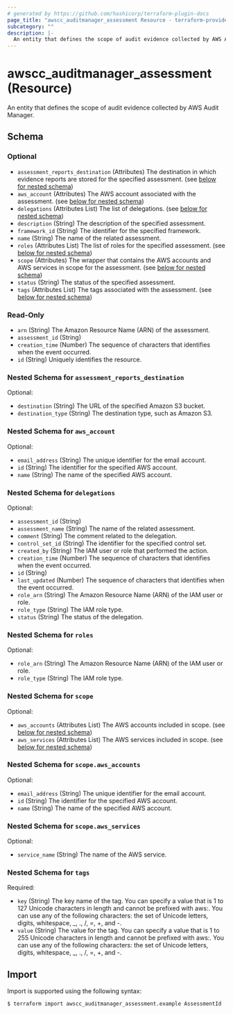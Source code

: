 ```yaml
---
# generated by https://github.com/hashicorp/terraform-plugin-docs
page_title: "awscc_auditmanager_assessment Resource - terraform-provider-awscc"
subcategory: ""
description: |-
  An entity that defines the scope of audit evidence collected by AWS Audit Manager.
---
```


# awscc_auditmanager_assessment (Resource)

An entity that defines the scope of audit evidence collected by AWS Audit Manager.



<!-- schema generated by tfplugindocs -->
## Schema

### Optional

- `assessment_reports_destination` (Attributes) The destination in which evidence reports are stored for the specified assessment. (see [below for nested schema](#nestedatt--assessment_reports_destination))
- `aws_account` (Attributes) The AWS account associated with the assessment. (see [below for nested schema](#nestedatt--aws_account))
- `delegations` (Attributes List) The list of delegations. (see [below for nested schema](#nestedatt--delegations))
- `description` (String) The description of the specified assessment.
- `framework_id` (String) The identifier for the specified framework.
- `name` (String) The name of the related assessment.
- `roles` (Attributes List) The list of roles for the specified assessment. (see [below for nested schema](#nestedatt--roles))
- `scope` (Attributes) The wrapper that contains the AWS accounts and AWS services in scope for the assessment. (see [below for nested schema](#nestedatt--scope))
- `status` (String) The status of the specified assessment.
- `tags` (Attributes List) The tags associated with the assessment. (see [below for nested schema](#nestedatt--tags))

### Read-Only

- `arn` (String) The Amazon Resource Name (ARN) of the assessment.
- `assessment_id` (String)
- `creation_time` (Number) The sequence of characters that identifies when the event occurred.
- `id` (String) Uniquely identifies the resource.

<a id="nestedatt--assessment_reports_destination"></a>
### Nested Schema for `assessment_reports_destination`

Optional:

- `destination` (String) The URL of the specified Amazon S3 bucket.
- `destination_type` (String) The destination type, such as Amazon S3.


<a id="nestedatt--aws_account"></a>
### Nested Schema for `aws_account`

Optional:

- `email_address` (String) The unique identifier for the email account.
- `id` (String) The identifier for the specified AWS account.
- `name` (String) The name of the specified AWS account.


<a id="nestedatt--delegations"></a>
### Nested Schema for `delegations`

Optional:

- `assessment_id` (String)
- `assessment_name` (String) The name of the related assessment.
- `comment` (String) The comment related to the delegation.
- `control_set_id` (String) The identifier for the specified control set.
- `created_by` (String) The IAM user or role that performed the action.
- `creation_time` (Number) The sequence of characters that identifies when the event occurred.
- `id` (String)
- `last_updated` (Number) The sequence of characters that identifies when the event occurred.
- `role_arn` (String) The Amazon Resource Name (ARN) of the IAM user or role.
- `role_type` (String) The IAM role type.
- `status` (String) The status of the delegation.


<a id="nestedatt--roles"></a>
### Nested Schema for `roles`

Optional:

- `role_arn` (String) The Amazon Resource Name (ARN) of the IAM user or role.
- `role_type` (String) The IAM role type.


<a id="nestedatt--scope"></a>
### Nested Schema for `scope`

Optional:

- `aws_accounts` (Attributes List) The AWS accounts included in scope. (see [below for nested schema](#nestedatt--scope--aws_accounts))
- `aws_services` (Attributes List) The AWS services included in scope. (see [below for nested schema](#nestedatt--scope--aws_services))

<a id="nestedatt--scope--aws_accounts"></a>
### Nested Schema for `scope.aws_accounts`

Optional:

- `email_address` (String) The unique identifier for the email account.
- `id` (String) The identifier for the specified AWS account.
- `name` (String) The name of the specified AWS account.


<a id="nestedatt--scope--aws_services"></a>
### Nested Schema for `scope.aws_services`

Optional:

- `service_name` (String) The name of the AWS service.



<a id="nestedatt--tags"></a>
### Nested Schema for `tags`

Required:

- `key` (String) The key name of the tag. You can specify a value that is 1 to 127 Unicode characters in length and cannot be prefixed with aws:. You can use any of the following characters: the set of Unicode letters, digits, whitespace, _, ., /, =, +, and -.
- `value` (String) The value for the tag. You can specify a value that is 1 to 255 Unicode characters in length and cannot be prefixed with aws:. You can use any of the following characters: the set of Unicode letters, digits, whitespace, _, ., /, =, +, and -.

## Import

Import is supported using the following syntax:

```shell
$ terraform import awscc_auditmanager_assessment.example AssessmentId
```
